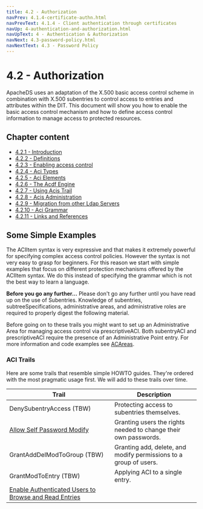 ```yaml
---
title: 4.2 - Authorization
navPrev: 4.1.4-certificate-authn.html
navPrevText: 4.1.4 - Client authentication through certificates
navUp: 4-authentication-and-authorization.html
navUpText: 4 - Authentication & Authorization
navNext: 4.3-password-policy.html
navNextText: 4.3 - Password Policy
---
```


# 4.2 - Authorization
ApacheDS uses an adaptation of the X.500 basic access control scheme in
combination with X.500 subentries to control access to entries and
attributes within the DIT. This document will show you how to enable the
basic access control mechanism and how to define access control information
to manage access to protected resources.

## Chapter content

* [4.2.1 - Introduction](4.2.1-introduction.html)
* [4.2.2 - Definitions](4.2.2-definitions.html)
* [4.2.3 - Enabling access control](4.2.3-enabling-access-control.html)
* [4.2.4 - Aci Types](4.2.4-aci-types.html)
* [4.2.5 - Aci Elements](4.2.5-aci-elements.html)
* [4.2.6 - The Acdf Engine](4.2.6-the-acdf-engine.html)
* [4.2.7 - Using Acis Trail](4.2.7-using-acis-trail.html)
* [4.2.8 - Acis Administration](4.2.8-acis-administration.html)
* [4.2.9 - Migration from other Ldap Servers](4.2.9-migration-from-other-ldap-servers.html)
* [4.2.10 - Aci Grammar](4.2.10-aci-grammar.html)
* [4.2.11 - Links and References](4.2.11-links-and-references.html)


## Some Simple Examples

The ACIItem syntax is very expressive and that makes it extremely powerful
for specifying complex access control policies. However the syntax is not
very easy to grasp for beginners. For this reason we start with simple
examples that focus on different protection mechanisms offered by the
ACIItem syntax. We do this instead of specifying the grammar which is not
the best way to learn a language.

<DIV class="warning" markdown="1">
<B>Before you go any further...</B>
Please don't go any further until you have read up on the use of
Subentries. Knowledge of subentries, subtreeSpecifications, administrative
areas, and administrative roles are required to properly digest the
following material.
</DIV>

Before going on to these trails you might want to set up an Administrative
Area for managing access control via prescriptiveACI.  Both subentryACI and
prescriptiveACI require the presence of an Administrative Point entry.	For
more information and code examples see [ACAreas](acareas.html). 

### ACI Trails

Here are some trails that resemble simple HOWTO guides.  They're ordered
with the most pragmatic usage first.  We will add to these trails over
time.

| Trail | Description |
|---|---|
| DenySubentryAccess (TBW) | Protecting access to subentries themselves. || Enabling access to browse and read all entries and their attributes by authenticated users. |
| [Allow Self Password Modify](4.2.7.2-allow-self-password-modify.html) | Granting users the rights needed to change their own passwords. |
| GrantAddDelModToGroup (TBW) | Granting add, delete, and modify permissions to a group of users. |
| GrantModToEntry (TBW) | Applying ACI to a single entry. |
| [Enable Authenticated Users to Browse and Read Entries](4.2.7.1-enable-authenticated-users-to-browse-and-read-entries.html) 
